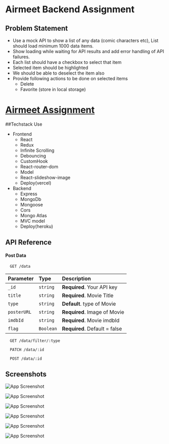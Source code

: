 # Airmeet Backend Assignment

## Problem Statement

 - Use a mock API to show a list of any data (comic characters etc), List should load minimum 1000 data items.
 - Show loading while waiting for API results and add error handling of API failures.
 - Each list should have a checkbox to select that item
 - Selected item should be highlighted
 - We should be able to deselect the item also
 - Provide following actions to be done on selected items
      - Delete
      - Favorite (store in local storage)

# **[Airmeet Assignment](https://airmeet.vercel.app/)**

 ##Techstack Use
 - Frontend
    - React
    - Redux
    - Infinite Scrolling
    - Debouncing
    - CustomHook
    - React-router-dom
    - Model
    - React-slideshow-image
    - Deploy(vercel)
 - Backend
    - Express
    - MongoDb
    - Mongoose  
    - Cors
    - Mongo Atlas
    - MVC model
    - Deploy(heroku)




## API Reference

#### Post Data

```http
  GET /data
```

| Parameter | Type     | Description                |
| :-------- | :------- | :------------------------- |
| `_id` | `string` | **Required**. Your API key |
| `title` | `string` | **Required**. Movie Title |
| `type` | `string` | **Default**. type of Movie |
| `posterURL` | `string` | **Required**. Image of Movie |
| `imdbId` | `string` | **Required**. Movie imdbId |
| `flag` | `Boolean` | **Required**. Default = false |

```http
  GET /data/filter/:type
```
 
 ```http
   PATCH /data/:id
```

```http
  POST /data/:id
```

## Screenshots

![App Screenshot](https://i.ibb.co/XFTtJvn/Screenshot-2022-03-14-at-5-37-28-PM.png)

![App Screenshot](https://i.ibb.co/F0Xpxjs/Screenshot-2022-03-14-at-5-37-44-PM.png)

![App Screenshot](https://i.ibb.co/55Wz2F0/Screenshot-2022-03-14-at-5-37-59-PM.png)

![App Screenshot](https://i.ibb.co/SKSrNx6/Screenshot-2022-03-14-at-5-38-25-PM.png)

![App Screenshot](https://i.ibb.co/QXqTznh/Screenshot-2022-03-14-at-5-38-45-PM.png)

![App Screenshot](https://i.ibb.co/pyMwSS2/image.png)

